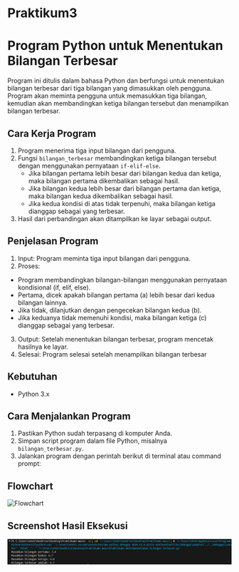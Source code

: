 # Praktikum3
# Program Python untuk Menentukan Bilangan Terbesar

Program ini ditulis dalam bahasa Python dan berfungsi untuk menentukan bilangan terbesar dari tiga bilangan yang dimasukkan oleh pengguna. Program akan meminta pengguna untuk memasukkan tiga bilangan, kemudian akan membandingkan ketiga bilangan tersebut dan menampilkan bilangan terbesar.

## Cara Kerja Program

1. Program menerima tiga input bilangan dari pengguna.
2. Fungsi `bilangan_terbesar` membandingkan ketiga bilangan tersebut dengan menggunakan pernyataan `if-elif-else`.
   - Jika bilangan pertama lebih besar dari bilangan kedua dan ketiga, maka bilangan pertama dikembalikan sebagai hasil.
   - Jika bilangan kedua lebih besar dari bilangan pertama dan ketiga, maka bilangan kedua dikembalikan sebagai hasil.
   - Jika kedua kondisi di atas tidak terpenuhi, maka bilangan ketiga dianggap sebagai yang terbesar.
3. Hasil dari perbandingan akan ditampilkan ke layar sebagai output.
   
## Penjelasan Program

1. Input: Program meminta tiga input bilangan dari pengguna.
2. Proses:
  - Program membandingkan bilangan-bilangan menggunakan pernyataan kondisional (if, elif, else).
  - Pertama, dicek apakah bilangan pertama (a) lebih besar dari kedua bilangan lainnya.
  - Jika tidak, dilanjutkan dengan pengecekan bilangan kedua (b).
  - Jika keduanya tidak memenuhi kondisi, maka bilangan ketiga (c) dianggap sebagai yang terbesar.
3. Output: Setelah menentukan bilangan terbesar, program mencetak hasilnya ke layar.
4. Selesai: Program selesai setelah menampilkan bilangan terbesar

## Kebutuhan

- Python 3.x

## Cara Menjalankan Program

1. Pastikan Python sudah terpasang di komputer Anda.
2. Simpan script program dalam file Python, misalnya `bilangan_terbesar.py`.
3. Jalankan program dengan perintah berikut di terminal atau command prompt:

## Flowchart

![Flowchart](path_to_flowchart_image.png)

## Screenshot Hasil Eksekusi

![Hasil Eksekusi Program](program_bilangan_terbesar.png)

